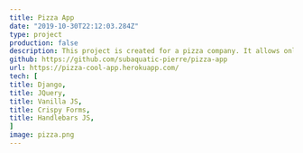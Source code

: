 ```yaml
---
title: Pizza App
date: "2019-10-30T22:12:03.284Z"
type: project
production: false
description: This project is created for a pizza company. It allows online ordering and allows admins to create new items which can be added to the menu. Admins can check a full list of orders which have been placed already and also view individual orders.
github: https://github.com/subaquatic-pierre/pizza-app
url: https://pizza-cool-app.herokuapp.com/
tech: [
title: Django,
title: JQuery,
title: Vanilla JS,
title: Crispy Forms,
title: Handlebars JS,
]
image: pizza.png
---
```

